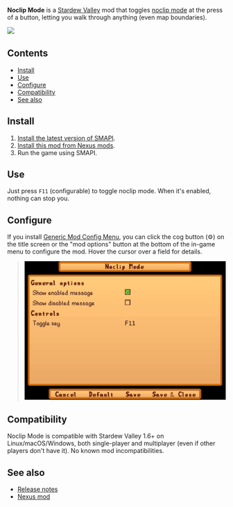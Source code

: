 ﻿**Noclip Mode** is a [Stardew Valley](http://stardewvalley.net/) mod that toggles
[noclip mode](https://en.wikipedia.org/wiki/Noclip_mode) at the press of a button, letting you walk
through anything (even map boundaries).

![](animated.gif)

## Contents
* [Install](#install)
* [Use](#use)
* [Configure](#configure)
* [Compatibility](#compatibility)
* [See also](#see-also)

## Install
1. [Install the latest version of SMAPI](https://smapi.io/).
2. [Install this mod from Nexus mods](https://www.nexusmods.com/stardewvalley/mods/3900).
3. Run the game using SMAPI.

## Use
Just press `F11` (configurable) to toggle noclip mode. When it's enabled, nothing can stop you.

## Configure
If you install [Generic Mod Config Menu][], you can click the cog button (⚙) on the title screen
or the "mod options" button at the bottom of the in-game menu to configure the mod. Hover the
cursor over a field for details.

> ![](screenshots/generic-config-menu.png)

## Compatibility
Noclip Mode is compatible with Stardew Valley 1.6+ on Linux/macOS/Windows, both single-player and
multiplayer (even if other players don't have it). No known mod incompatibilities.

## See also
* [Release notes](release-notes.md)
* [Nexus mod](https://www.nexusmods.com/stardewvalley/mods/3900)

[Generic Mod Config Menu]: https://www.nexusmods.com/stardewvalley/mods/5098
